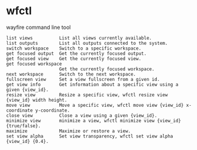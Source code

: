 # wfctl

wayfire command line tool

    list views          List all views currently available.
    list outputs        List all outputs connected to the system.
    switch workspace    Switch to a specific workspace.
    get focused output  Get the currently focused output.
    get focused view    Get the currently focused view.
    get focused workspace
                        Get the currently focused workspace.
    next workspace      Switch to the next workspace.
    fullscreen view     Set a view fullscreen from a given id.
    get view info       Get information about a specific view using a given {view_id}.
    resize view         Resize a specific view, wfctl resize view {view_id} width height.
    move view           Move a specific view, wfctl move view {view_id} x-coordinate y-coordinate.
    close view          Close a view using a given {view_id}.
    minimize view       minimize a view, wfctl minimize view {view_id} {true/false}.
    maximize            Maximize or restore a view.
    set view alpha      Set view transparency, wfctl set view alpha {view_id} {0.4}.
